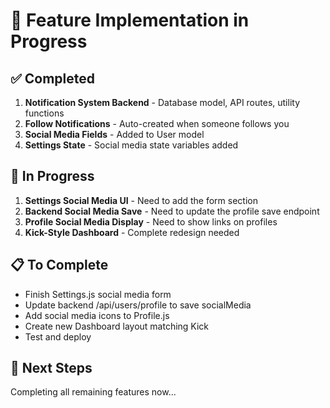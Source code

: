 # 🚀 Feature Implementation in Progress

## ✅ Completed
1. **Notification System Backend** - Database model, API routes, utility functions
2. **Follow Notifications** - Auto-created when someone follows you
3. **Social Media Fields** - Added to User model
4. **Settings State** - Social media state variables added

## 🔄 In Progress
1. **Settings Social Media UI** - Need to add the form section
2. **Backend Social Media Save** - Need to update the profile save endpoint
3. **Profile Social Media Display** - Need to show links on profiles
4. **Kick-Style Dashboard** - Complete redesign needed

## 📋 To Complete
- Finish Settings.js social media form
- Update backend /api/users/profile to save socialMedia
- Add social media icons to Profile.js
- Create new Dashboard layout matching Kick
- Test and deploy

## 🎯 Next Steps
Completing all remaining features now...


